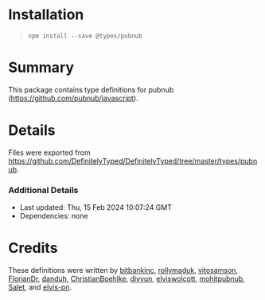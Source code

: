 # Installation
> `npm install --save @types/pubnub`

# Summary
This package contains type definitions for pubnub (https://github.com/pubnub/javascript).

# Details
Files were exported from https://github.com/DefinitelyTyped/DefinitelyTyped/tree/master/types/pubnub.

### Additional Details
 * Last updated: Thu, 15 Feb 2024 10:07:24 GMT
 * Dependencies: none

# Credits
These definitions were written by [ bitbankinc](https://github.com/bitbankinc), [rollymaduk](https://github.com/rollymaduk), [vitosamson](https://github.com/vitosamson), [FlorianDr](https://github.com/FlorianDr), [danduh](https://github.com/danduh), [ChristianBoehlke](https://github.com/ChristianBoehlke), [divyun](https://github.com/divyun), [elviswolcott](https://github.com/elviswolcott), [mohitpubnub](https://github.com/mohitpubnub), [Salet](https://github.com/Salet), and [elvis-pn](https://github.com/elvis-pn).
